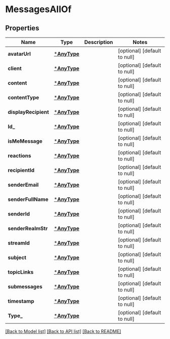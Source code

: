 # MessagesAllOf

## Properties
Name | Type | Description | Notes
------------ | ------------- | ------------- | -------------
**avatarUrl** | [***AnyType**](.md) |  | [optional] [default to null]
**client** | [***AnyType**](.md) |  | [optional] [default to null]
**content** | [***AnyType**](.md) |  | [optional] [default to null]
**contentType** | [***AnyType**](.md) |  | [optional] [default to null]
**displayRecipient** | [***AnyType**](.md) |  | [optional] [default to null]
**Id_** | [***AnyType**](.md) |  | [optional] [default to null]
**isMeMessage** | [***AnyType**](.md) |  | [optional] [default to null]
**reactions** | [***AnyType**](.md) |  | [optional] [default to null]
**recipientId** | [***AnyType**](.md) |  | [optional] [default to null]
**senderEmail** | [***AnyType**](.md) |  | [optional] [default to null]
**senderFullName** | [***AnyType**](.md) |  | [optional] [default to null]
**senderId** | [***AnyType**](.md) |  | [optional] [default to null]
**senderRealmStr** | [***AnyType**](.md) |  | [optional] [default to null]
**streamId** | [***AnyType**](.md) |  | [optional] [default to null]
**subject** | [***AnyType**](.md) |  | [optional] [default to null]
**topicLinks** | [***AnyType**](.md) |  | [optional] [default to null]
**submessages** | [***AnyType**](.md) |  | [optional] [default to null]
**timestamp** | [***AnyType**](.md) |  | [optional] [default to null]
**Type_** | [***AnyType**](.md) |  | [optional] [default to null]

[[Back to Model list]](../README.md#documentation-for-models) [[Back to API list]](../README.md#documentation-for-api-endpoints) [[Back to README]](../README.md)


